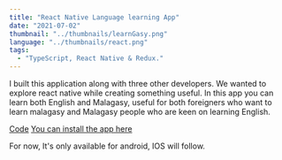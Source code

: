 ```yaml
---
title: "React Native Language learning App"
date: "2021-07-02"
thumbnail: "../thumbnails/learnGasy.png"
language: "../thumbnails/react.png"
tags:
  - "TypeScript, React Native & Redux."
---
```


I built this application along with three other developers. We wanted to explore react native while creating something useful. In this app you can learn both English and Malagasy, useful for both foreigners who want to learn malagasy and Malagasy people who are keen on learning English.

<a href='https://github.com/starjardin/https://github.com/onja-org/malagasy-rn-Thallium'>Code</a>
<a href='https://play.google.com/store/apps/details?id=com.learngasy&hl=en&gl=US'>You can install the app here</a>

For now, It's only available for android, IOS will follow.
